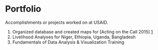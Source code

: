 # Portfolio
Accomplishments or projects worked on at USAID.

1) Organized database and created maps for [Acting on the Call 2015] [1]
2) Livelihood Analyses for Niger, Ethiopia, Uganda, Bangladesh  
3) Fundamentals of Data Analysis & Visualization Training  


[1]: https://issuu.com/usaidgh/docs/usaid-2015-acting-on-the-call/15?e=12304584/15017438
